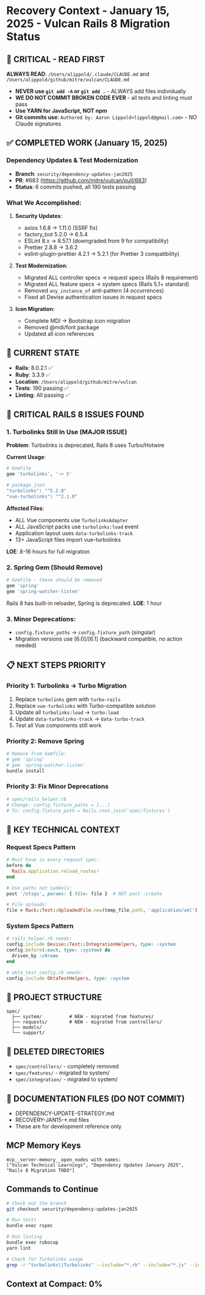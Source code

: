 # Recovery Context - January 15, 2025 - Vulcan Rails 8 Migration Status

## 🔴 CRITICAL - READ FIRST
**ALWAYS READ**: `/Users/alippold/.claude/CLAUDE.md` and `/Users/alippold/github/mitre/vulcan/CLAUDE.md`
- **NEVER use `git add -A` or `git add .`** - ALWAYS add files individually
- **WE DO NOT COMMIT BROKEN CODE EVER** - all tests and linting must pass
- **Use YARN for JavaScript, NOT npm**
- **Git commits use**: `Authored by: Aaron Lippold<lippold@gmail.com>` - NO Claude signatures

## ✅ COMPLETED WORK (January 15, 2025)

### Dependency Updates & Test Modernization
- **Branch**: `security/dependency-updates-jan2025` 
- **PR**: #683 (https://github.com/mitre/vulcan/pull/683)
- **Status**: 6 commits pushed, all 190 tests passing

### What We Accomplished:
1. **Security Updates**:
   - axios 1.6.8 → 1.11.0 (SSRF fix)
   - factory_bot 5.2.0 → 6.5.4
   - ESLint 8.x → 8.57.1 (downgraded from 9 for compatibility)
   - Prettier 2.8.8 → 3.6.2
   - eslint-plugin-prettier 4.2.1 → 5.2.1 (for Prettier 3 compatibility)

2. **Test Modernization**:
   - Migrated ALL controller specs → request specs (Rails 8 requirement)
   - Migrated ALL feature specs → system specs (Rails 5.1+ standard)
   - Removed `any_instance_of` anti-pattern (4 occurrences)
   - Fixed all Devise authentication issues in request specs

3. **Icon Migration**:
   - Complete MDI → Bootstrap icon migration
   - Removed @mdi/font package
   - Updated all icon references

## 📍 CURRENT STATE
- **Rails**: 8.0.2.1 ✅
- **Ruby**: 3.3.9 ✅
- **Location**: `/Users/alippold/github/mitre/vulcan`
- **Tests**: 190 passing ✅
- **Linting**: All passing ✅

## 🔴 CRITICAL RAILS 8 ISSUES FOUND

### 1. **Turbolinks Still In Use** (MAJOR ISSUE)
**Problem**: Turbolinks is deprecated, Rails 8 uses Turbo/Hotwire

**Current Usage**:
```ruby
# Gemfile
gem 'turbolinks', '~> 5'

# package.json
"turbolinks": "^5.2.0"
"vue-turbolinks": "^2.1.0"
```

**Affected Files**:
- ALL Vue components use `TurbolinksAdapter`
- ALL JavaScript packs use `turbolinks:load` event
- Application layout uses `data-turbolinks-track`
- 13+ JavaScript files import vue-turbolinks

**LOE**: 8-16 hours for full migration

### 2. **Spring Gem** (Should Remove)
```ruby
# Gemfile - these should be removed
gem 'spring'
gem 'spring-watcher-listen'
```
Rails 8 has built-in reloader, Spring is deprecated.
**LOE**: 1 hour

### 3. **Minor Deprecations**:
- `config.fixture_paths` → `config.fixture_path` (singular)
- Migration versions use [6.0]/[6.1] (backward compatible, no action needed)

## 📋 NEXT STEPS PRIORITY

### Priority 1: Turbolinks → Turbo Migration
1. Replace `turbolinks` gem with `turbo-rails`
2. Replace `vue-turbolinks` with Turbo-compatible solution
3. Update all `turbolinks:load` → `turbo:load`
4. Update `data-turbolinks-track` → `data-turbo-track`
5. Test all Vue components still work

### Priority 2: Remove Spring
```bash
# Remove from Gemfile:
# gem 'spring'
# gem 'spring-watcher-listen'
bundle install
```

### Priority 3: Fix Minor Deprecations
```ruby
# spec/rails_helper.rb
# Change: config.fixture_paths = [...]
# To: config.fixture_path = Rails.root.join('spec/fixtures')
```

## 🔧 KEY TECHNICAL CONTEXT

### Request Specs Pattern
```ruby
# Must have in every request spec:
before do
  Rails.application.reload_routes!
end

# Use paths not symbols:
post '/stigs', params: { file: file }  # NOT post :create

# File uploads:
file = Rack::Test::UploadedFile.new(temp_file.path, 'application/xml')
```

### System Specs Pattern
```ruby
# rails_helper.rb needs:
config.include Devise::Test::IntegrationHelpers, type: :system
config.before(:each, type: :system) do
  driven_by :chrome
end

# okta_test_config.rb needs:
config.include OktaTestHelpers, type: :system
```

## 📂 PROJECT STRUCTURE
```
spec/
  ├── system/          # NEW - migrated from features/
  ├── requests/        # NEW - migrated from controllers/
  ├── models/
  └── support/
```

## 🚫 DELETED DIRECTORIES
- `spec/controllers/` - completely removed
- `spec/features/` - migrated to system/
- `spec/integration/` - migrated to system/

## 📝 DOCUMENTATION FILES (DO NOT COMMIT)
- DEPENDENCY-UPDATE-STRATEGY.md
- RECOVERY-JAN15-*.md files
- These are for development reference only

## MCP Memory Keys
```
mcp__server-memory__open_nodes with names:
["Vulcan Technical Learnings", "Dependency Updates January 2025", "Rails 8 Migration TODO"]
```

## Commands to Continue
```bash
# Check out the branch
git checkout security/dependency-updates-jan2025

# Run tests
bundle exec rspec

# Run linting
bundle exec rubocop
yarn lint

# Check for Turbolinks usage
grep -r "turbolinks\|Turbolinks" --include="*.rb" --include="*.js" --include="*.vue"
```

## Context at Compact: 0%